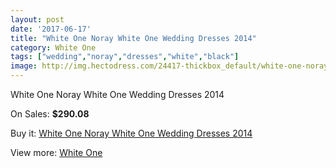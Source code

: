 ```yaml
---
layout: post
date: '2017-06-17'
title: "White One Noray White One Wedding Dresses 2014"
category: White One
tags: ["wedding","noray","dresses","white","black"]
image: http://img.hectodress.com/24417-thickbox_default/white-one-noray-white-one-wedding-dresses-2014.jpg
---
```

White One Noray White One Wedding Dresses 2014

On Sales: **$290.08**
<a href="https://www.hectodress.com/white-one/11227-white-one-noray-white-one-wedding-dresses-2014.html"><amp-img layout="responsive" width="600" height="600" src="//img.hectodress.com/24417-thickbox_default/white-one-noray-white-one-wedding-dresses-2014.jpg" alt="White One Noray White One Wedding Dresses 2014 0" /></a>
<a href="https://www.hectodress.com/white-one/11227-white-one-noray-white-one-wedding-dresses-2014.html"><amp-img layout="responsive" width="600" height="600" src="//img.hectodress.com/24419-thickbox_default/white-one-noray-white-one-wedding-dresses-2014.jpg" alt="White One Noray White One Wedding Dresses 2014 1" /></a>
<a href="https://www.hectodress.com/white-one/11227-white-one-noray-white-one-wedding-dresses-2014.html"><amp-img layout="responsive" width="600" height="600" src="//img.hectodress.com/24418-thickbox_default/white-one-noray-white-one-wedding-dresses-2014.jpg" alt="White One Noray White One Wedding Dresses 2014 2" /></a>

Buy it: [White One Noray White One Wedding Dresses 2014](https://www.hectodress.com/white-one/11227-white-one-noray-white-one-wedding-dresses-2014.html "White One Noray White One Wedding Dresses 2014")

View more: [White One](https://www.hectodress.com/177-white-one "White One")